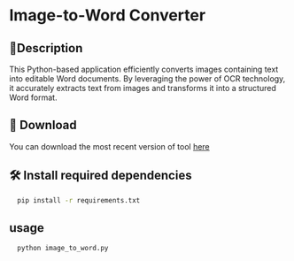 # Image-to-Word Converter
## 📄Description

This Python-based application efficiently converts images containing text into editable Word documents. By leveraging the power of OCR technology, it accurately extracts text from images and transforms it into a structured Word format.
## 🔽 Download
You can download the most recent version of tool [here](https://codeload.github.com/oop7/python-image-to-word-gui/zip/refs/heads/main)

## 🛠️ Install required dependencies

```bash
  pip install -r requirements.txt
```

## usage

```bash
  python image_to_word.py
```

